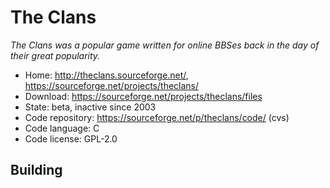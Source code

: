 # The Clans

_The Clans was a popular game written for online BBSes back in the day of their great popularity._

- Home: http://theclans.sourceforge.net/, https://sourceforge.net/projects/theclans/
- Download: https://sourceforge.net/projects/theclans/files
- State: beta, inactive since 2003
- Code repository: https://sourceforge.net/p/theclans/code/ (cvs)
- Code language: C
- Code license: GPL-2.0

## Building

